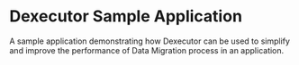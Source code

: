 # Dexecutor Sample Application

A sample application demonstrating how Dexecutor can be used to simplify and improve the performance of Data Migration process in an application.




